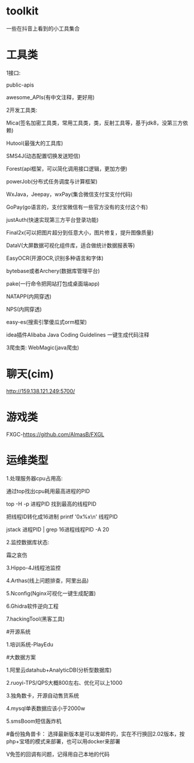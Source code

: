 # toolkit
一些在抖音上看到的小工具集合

# 工具类
1接口:

  public-apis
  
  awesome_APIs(有中文注释，更好用)
  
2开发工具类:

  Mica(签名加密工具类，常用工具类，类，反射工具等，基于jdk8，没第三方依赖)
  
  Hutool(最强大的工具库)
  
  SMS4J(动态配置切换发送短信)
  
  Forest(api框架，可以简化调用接口逻辑，更加方便)
  
  powerJob(分布式任务调度与计算框架)
  
  WxJava，Jeepay，wxPay(集合微信支付宝支付代码)
  
  GoPay(go语言的，支付宝微信有一些官方没有的支付这个有)
  
  justAuth(快速实现第三方平台登录功能)
  
  Final2x(可以把图片超分到任意大小，图片修复，提升图像质量)
  
  DataV(大屏数据可视化组件库，适合做统计数据报表等)
  
  EasyOCR(开源OCR,识别多种语言和字体)
  
  bytebase或者Archery(数据库管理平台)
  
  pake(一行命令把网站打包成桌面端app)
  
  NATAPP(内网穿透)
  
  NPS(内网穿透)
  
  easy-es(搜索引擎傻瓜式orm框架)  
  
  idea插件Alibaba Java Coding Guidelines 一键生成代码注释
  
3爬虫类:
  WebMagic(java爬虫)
  
# 聊天(cim)
  http://159.138.121.249:5700/

# 游戏类
  FXGC-https://github.com/AlmasB/FXGL

# 运维类型

1.处理服务器cpu占用高:

  通过top找出cpu耗用最高进程的PID
  
  top -H -p 进程PID 找到最高的线程PID
  
  把线程ID转化成16进制 printf '0x%x\n' 线程PID
  
  jstack 进程PID | grep 16进程线程PID -A 20
  
2.监控数据库状态:

  霜之哀伤
  
3.Hippo-4J线程池监控

4.Arthas(线上问题排查，阿里出品)

5.Nconfig(Nginx可视化一键生成配置)

6.Ghidra软件逆向工程

7.hackingTool(黑客工具)

  
#开源系统

1.培训系统-PlayEdu

#大数据方案

1.阿里云datahub+AnalyticDB(分析型数据库)

2.ruoyi-TPS/QPS大概800左右、优化可以上1000

3.独角数卡，开源自动售货系统

4.mysql单表数据应该小于2000w

5.smsBoom短信轰炸机

#备份独角兽卡：
选择最新版本是可以发邮件的，实在不行换回2.02版本，按php+宝塔的模式来部署，也可以用docker来部署

V免签的回调有问题，记得用自己本地的代码

  
